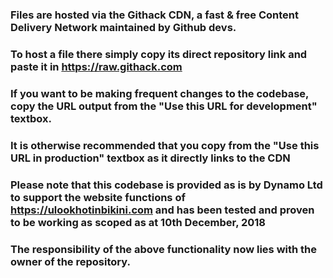 ### Files are hosted via the Githack CDN, a fast & free Content Delivery Network maintained by Github devs.
### To host a file there simply copy its direct repository link and paste it in https://raw.githack.com
### If you want to be making frequent changes to the codebase, copy the URL output from the "Use this URL for development" textbox.
### It is otherwise recommended that you copy from the "Use this URL in production" textbox as it directly links to the CDN

### Please note that this codebase is provided as is by Dynamo Ltd to support the website functions of https://ulookhotinbikini.com and has been tested and proven to be working as scoped as at 10th December, 2018
### The responsibility of the above functionality now lies with the owner of the repository.
